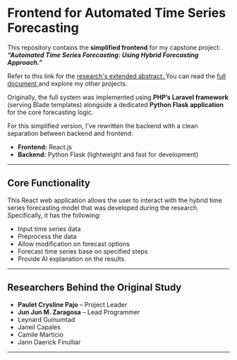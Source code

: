# Frontend for Automated Time Series Forecasting

This repository contains the **simplified frontend** for my capstone project:  
**_“Automated Time Series Forecasting: Using Hybrid Forecasting Approach.”_**

 <p>
    Refer to this link for the <a href="https://drive.google.com/file/d/1ezv9vKa8NNZ1Isd4c1vs9Tl0QWcCdldI/view?usp=sharing"> research's extended abstract. </a> You can read the <a href="https://www.linkedin.com/in/jun-jun-zaragosa/details/projects/"> full document </a> and explore my other projects.
</p>

Originally, the full system was implemented using **PHP’s Laravel framework** (serving Blade templates) alongside a dedicated **Python Flask application** for the core forecasting logic.  

For this simplified version, I’ve rewritten the backend with a clean separation between backend and frontend:  
- **Frontend:** React.js  
- **Backend:** Python Flask (lightweight and fast for development)


---

## Core Functionality
This React web application allows the user to interact with the hybrid time series forecasting model that was developed during the research. Specifically, it has the following:
- Input time series data
- Preprocess the data
- Allow modification on forecast options
- Forecast time series base on specified steps
- Provide AI explanation on the results. 

---

## Researchers Behind the Original Study
- **Paulet Crysline Pajo** – Project Leader  
- **Jun Jun M. Zaragosa** – Lead Programmer  
- Leynard Guinumtad  
- Janeil Capales  
- Camile Marticio  
- Jann Daerick Finulliar  

---
